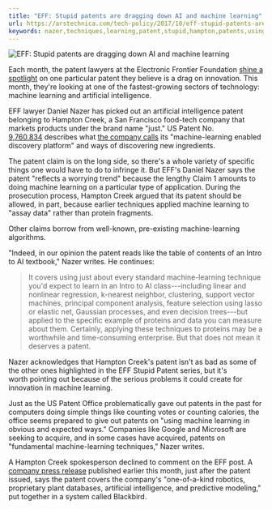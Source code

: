 ```yaml
---
title: "EFF: Stupid patents are dragging down AI and machine learning"
url: https://arstechnica.com/tech-policy/2017/10/eff-stupid-patents-are-dragging-down-ai-and-machine-learning/
keywords: nazer,techniques,learning,patent,stupid,hampton,patents,using,machine,dragging,machinelearning,month,eff
---
```

![EFF: Stupid patents are dragging down AI and machine learning](https://cdn.arstechnica.net/wp-content/uploads/2017/09/artificial-intelligence-resized-800x400.png)

Each month, the patent lawyers at the Electronic Frontier Foundation [shine a spotlight](https://arstechnica.com/tech-policy/2017/05/effs-stupid-patent-of-the-month-dispatch-a-taxi-on-a-computer/) on one particular patent they believe is a drag on innovation. This month, they\'re looking at one of the fastest-growing sectors of technology: machine learning and artificial intelligence.

EFF lawyer Daniel Nazer has picked out an artificial intelligence patent belonging to Hampton Creek, a San Francisco food-tech company that markets products under the brand name \"just.\" US Patent No. [9,760,834](https://www.google.com/patents/US9760834) describes what [the company calls](http://www.businesswire.com/news/home/20170914006314/en) its \"machine-learning enabled discovery platform\" and ways of discovering new ingredients.

The patent claim is on the long side, so there\'s a whole variety of specific things one would have to do to infringe it. But EFF\'s Daniel Nazer says the patent \"reflects a worrying trend\" because the lengthy Claim 1 amounts to doing machine learning on a particular type of application. During the prosecution process, Hampton Creek argued that its patent should be allowed, in part, because earlier techniques applied machine learning to \"assay data\" rather than protein fragments.

Other claims borrow from well-known, pre-existing machine-learning algorithms.

\"Indeed, in our opinion the patent reads like the table of contents of an Intro to AI textbook,\" Nazer writes. He continues:

> It covers using just about every standard machine-learning technique you\'d expect to learn in an Intro to AI class---including linear and nonlinear regression, k-nearest neighbor, clustering, support vector machines, principal component analysis, feature selection using lasso or elastic net, Gaussian processes, and even decision trees---but applied to the specific example of proteins and data you can measure about them. Certainly, applying these techniques to proteins may be a worthwhile and time-consuming enterprise. But that does not mean it deserves a patent.

Nazer acknowledges that Hampton Creek\'s patent isn\'t as bad as some of the other ones highlighted in the EFF Stupid Patent series, but it\'s worth pointing out because of the serious problems it could create for innovation in machine learning.

Just as the US Patent Office problematically gave out patents in the past for computers doing simple things like counting votes or counting calories, the office seems prepared to give out patents on \"using machine learning in obvious and expected ways.\" Companies like Google and Microsoft are seeking to acquire, and in some cases have acquired, patents on \"fundamental machine-learning techniques,\" Nazer writes.

A Hampton Creek spokesperson declined to comment on the EFF post. A [company press release](http://www.businesswire.com/news/home/20170914006314/en) published earlier this month, just after the patent issued, says the patent covers the company\'s \"one-of-a-kind robotics, proprietary plant databases, artificial intelligence, and predictive modeling,\" put together in a system called Blackbird.
